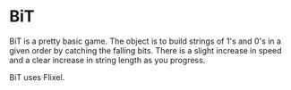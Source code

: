 BiT
===

BiT is a pretty basic game. The object is to build strings of 1's and 0's
in a given order by catching the falling bits. There is a slight increase
in speed and a clear increase in string length as you progress.

BiT uses Flixel.

